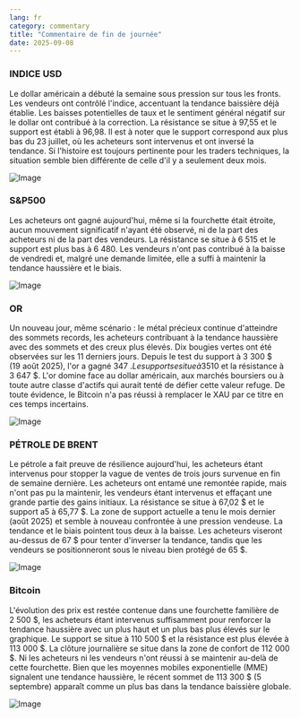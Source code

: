 ```yaml
---
lang: fr
category: commentary
title: "Commentaire de fin de journée"
date: 2025-09-08
---
```


### INDICE USD

Le dollar américain a débuté la semaine sous pression sur tous les fronts. Les vendeurs ont contrôlé l'indice, accentuant la tendance baissière déjà établie. Les baisses potentielles de taux et le sentiment général négatif sur le dollar ont contribué à la correction. La résistance se situe à 97,55 et le support est établi à 96,98. Il est à noter que le support correspond aux plus bas du 23 juillet, où les acheteurs sont intervenus et ont inversé la tendance. Si l'histoire est toujours pertinente pour les traders techniques, la situation semble bien différente de celle d'il y a seulement deux mois.

![Image](https://markleighedu.github.io/img/Sep-2025/08-Sep-2025/usdindex.jpg)

### S&P500

Les acheteurs ont gagné aujourd'hui, même si la fourchette était étroite, aucun mouvement significatif n'ayant été observé, ni de la part des acheteurs ni de la part des vendeurs. La résistance se situe à 6 515 et le support est plus bas à 6 480. Les vendeurs n'ont pas contribué à la baisse de vendredi et, malgré une demande limitée, elle a suffi à maintenir la tendance haussière et le biais.

![Image](https://markleighedu.github.io/img/Sep-2025/08-Sep-2025/sp500.jpg)

### OR

Un nouveau jour, même scénario : le métal précieux continue d'atteindre des sommets records, les acheteurs contribuant à la tendance haussière avec des sommets et des creux plus élevés. Dix bougies vertes ont été observées sur les 11 derniers jours. Depuis le test du support à 3 300 $ (19 août 2025), l'or a gagné 347 $. Le support se situe à 3 510 $ et la résistance à 3 647 $. L'or domine face au dollar américain, aux marchés boursiers ou à toute autre classe d'actifs qui aurait tenté de défier cette valeur refuge. De toute évidence, le Bitcoin n'a pas réussi à remplacer le XAU par ce titre en ces temps incertains.

![Image](https://markleighedu.github.io/img/Sep-2025/08-Sep-2025/gold.jpg)

### PÉTROLE DE BRENT

Le pétrole a fait preuve de résilience aujourd'hui, les acheteurs étant intervenus pour stopper la vague de ventes de trois jours survenue en fin de semaine dernière. Les acheteurs ont entamé une remontée rapide, mais n'ont pas pu la maintenir, les vendeurs étant intervenus et effaçant une grande partie des gains initiaux. La résistance se situe à 67,02 $ et le support a5 à 65,77 $. La zone de support actuelle a tenu le mois dernier (août 2025) et semble à nouveau confrontée à une pression vendeuse. La tendance et le biais pointent tous deux à la baisse. Les acheteurs viseront au-dessus de 67 $ pour tenter d'inverser la tendance, tandis que les vendeurs se positionneront sous le niveau bien protégé de 65 $.

![Image](https://markleighedu.github.io/img/Sep-2025/08-Sep-2025/brentoil.jpg)

### Bitcoin

L'évolution des prix est restée contenue dans une fourchette familière de 2 500 $, les acheteurs étant intervenus suffisamment pour renforcer la tendance haussière avec un plus haut et un plus bas plus élevés sur le graphique. Le support se situe à 110 500 $ et la résistance est plus élevée à 113 000 $. La clôture journalière se situe dans la zone de confort de 112 000 $. Ni les acheteurs ni les vendeurs n'ont réussi à se maintenir au-delà de cette fourchette. Bien que les moyennes mobiles exponentielle (MME) signalent une tendance haussière, le récent sommet de 113 300 $ (5 septembre) apparaît comme un plus bas dans la tendance baissière globale.

![Image](https://markleighedu.github.io/img/Sep-2025/08-Sep-2025/bitcoin.jpg)


